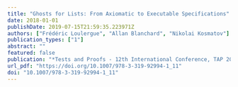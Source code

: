 ```yaml
---
title: "Ghosts for Lists: From Axiomatic to Executable Specifications"
date: 2018-01-01
publishDate: 2019-07-15T21:59:35.223971Z
authors: ["Frédéric Loulergue", "Allan Blanchard", "Nikolai Kosmatov"]
publication_types: ["1"]
abstract: ""
featured: false
publication: "*Tests and Proofs - 12th International Conference, TAP 2018, Held as Part of STAF 2018, Toulouse, France, June 27-29, 2018, Proceedings*"
url_pdf: "https://doi.org/10.1007/978-3-319-92994-1_11"
doi: "10.1007/978-3-319-92994-1_11"
---
```


